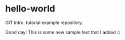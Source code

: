# hello-world
GIT Intro. tutorial example repository.

Good day! This is some new sample text that I added :)
